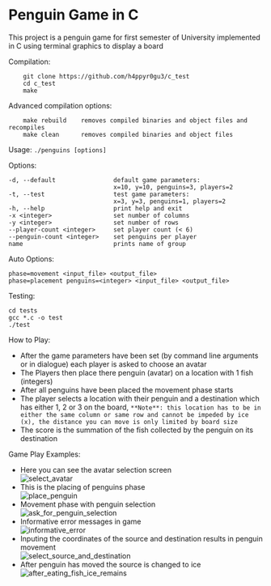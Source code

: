 # Penguin Game in C

This project is a penguin game for first semester of University implemented in C using terminal graphics to display a board 

Compilation:
```shell
	git clone https://github.com/h4ppyr0gu3/c_test
	cd c_test
	make
```
Advanced compilation options:
```
	make rebuild    removes compiled binaries and object files and recompiles
	make clean      removes compiled binaries and object files
```
Usage:
    `./penguins [options]`

Options:
```
-d, --default                default game parameters:
                             x=10, y=10, penguins=3, players=2
-t, --test                   test game parameters:
                             x=3, y=3, penguins=1, players=2
-h, --help                   print help and exit
-x <integer>                 set number of columns
-y <integer>                 set number of rows
--player-count <integer>     set player count (< 6)
--penguin-count <integer>    set penguins per player
name                         prints name of group
```
Auto Options:
```
phase=movement <input_file> <output_file>
phase=placement penguins=<integer> <input_file> <output_file>
```

Testing: 
```shell
cd tests
gcc *.c -o test
./test  
```

How to Play:
- After the game parameters have been set (by command line arguments or in dialogue) each player is asked to choose an avatar
- The Players then place there penguin (avatar) on a location with 1 fish (integers)
- After all penguins have been placed the movement phase starts
- The player selects a location with their penguin and a destination which has either 1, 2 or 3 on the board, 
`**Note**: this location has to be in either the same column or same row and cannot be impeded by ice (x), the distance you can move is only limited by board size`
- The score is the summation of the fish collected by the penguin on its destination 

Game Play Examples:


- Here you can see the avatar selection screen   
![select_avatar](https://github.com/h4ppyr0gu3/c_test/blob/master/select_avatar.png?raw=true)
- This is the placing of penguins phase   
![place_penguin](https://github.com/h4ppyr0gu3/c_test/blob/master/place_penguin.png?raw=true)
- Movement phase with penguin selection   
![ask_for_penguin_selection](https://github.com/h4ppyr0gu3/c_test/blob/master/ask_for_penguin_selection.png?raw=true)
- Informative error messages in game   
![informative_error](https://github.com/h4ppyr0gu3/c_test/blob/master/informative_error.png?raw=true)
- Inputing the coordinates of the source and destination results in penguin movement   
![select_source_and_destination](https://github.com/h4ppyr0gu3/c_test/blob/master/select_source_and_destination.png?raw=true)
- After penguin has moved the source is changed to ice   
![after_eating_fish_ice_remains](https://github.com/h4ppyr0gu3/c_test/blob/master/after_eating_fish_ice_remains.png?raw=true)
